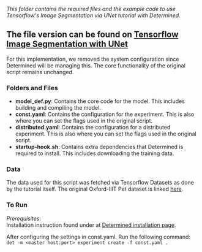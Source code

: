 *This folder contains the required files and the example code to use Tensorflow's Image Segmentation via UNet tutorial with Determined.*
## The file version can be found on [Tensorflow Image Segmentation with UNet](https://www.tensorflow.org/tutorials/images/segmentation)

For this implementation, we removed the system configuration since Determined will be managing this. The core functionality of the original script remains unchanged.

### Folders and Files
* **model_def.py**: Contains the core code for the model. This includes building and compiling the model.  
* **const.yaml**: Contains the configuration for the experiment. This is also where you can set the flags used in the original script.  
* **distributed.yaml**: Contains the configuration for a distributed experiment. This is also where you can set the flags used in the original script. 
* **startup-hook.sh**: Contains extra dependencies that Determined is required to install. This includes downloading the training data.

### Data
   The data used for this script was fetched via Tensorflow Datasets as done by the tutorial itself. The original Oxford-IIIT Pet dataset is linked [here](https://www.robots.ox.ac.uk/~vgg/data/pets/). 

### To Run
   *Prerequisites*:  
      Installation instruction found under at [Determined installation page](https://docs.determined.ai/latest/index.html).

   After configuring the settings in const.yaml. Run the following command:
     `det -m <master host:port> experiment create -f const.yaml . `